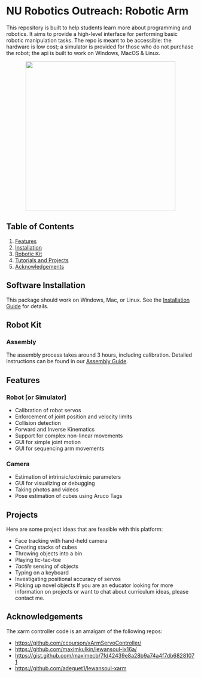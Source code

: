 # NU Robotics Outreach: Robotic Arm

This repository is built to help students learn more about programming and robotics. It aims to provide a high-level interface for performing basic robotic manipulation tasks.  The repo is meant to be accessible: the hardware is low cost; a simulator is provided for those who do not purchase the robot; the api is built to work on Windows, MacOS & Linux.

<p align="center">
  <img src="https://github.com/dmklee/nuro-arm/blob/main/images/xarm.png" height="400"/>
</p>

## Table of Contents
1. [Features](#features)
2. [Installation](#installation)
3. [Robotic Kit](#robot-kit)
5. [Tutorials and Projects](#projects)
6. [Acknowledgements](#acknowledgements)

<a name="installation"></a>
## Software Installation
This package should work on Windows, Mac, or Linux.  See the [Installation Guide](https://github.com/dmklee/nuro-arm/blob/main/installation_guide.md) for details.

<a name="robot-kit"></a>
## Robot Kit
### Assembly
The assembly process takes around 3 hours, including calibration.  Detailed instructions can be found in our <a href="https://github.com/dmklee/nuro-arm/blob/main/assembly_guide.md">Assembly Guide</a>.

<a name="features"></a>
## Features
### Robot [or Simulator]
- Calibration of robot servos
- Enforcement of joint position and velocity limits
- Collision detection
- Forward and Inverse Kinematics
- Support for complex non-linear movements
- GUI for simple joint motion
- GUI for sequencing arm movements

### Camera
- Estimation of intrinsic/extrinsic parameters
- GUI for visualizing or debugging
- Taking photos and videos
- Pose estimation of cubes using Aruco Tags

<a name="projects"></a>
## Projects
Here are some project ideas that are feasible with this platform:
- Face tracking with hand-held camera
- Creating stacks of cubes
- Throwing objects into a bin
- Playing tic-tac-toe
- *Tactile* sensing of objects
- Typing on a keyboard
- Investigating positional accuracy of servos
- Picking up novel objects
If you are an educator looking for more information on projects or want to chat about curriculum ideas, please contact me.

<a name="acknowledgements"></a>
## Acknowledgements
The xarm controller code is an amalgam of the following repos:
- https://github.com/ccourson/xArmServoController/
- https://github.com/maximkulkin/lewansoul-lx16a/
- https://gist.github.com/maximecb/7fd42439e8a28b9a74a4f7db68281071
- https://github.com/adeguet1/lewansoul-xarm
